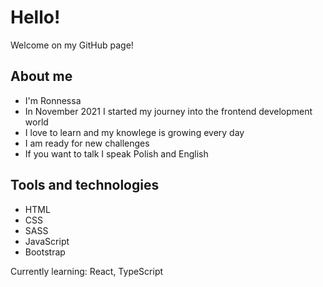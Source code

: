 # Hello!

Welcome on my GitHub page!

## About me

- I'm Ronnessa
- In November 2021 I started my journey into the frontend development world
- I love to learn and my knowlege is growing every day
- I am ready for new challenges
- If you want to talk I speak Polish and English

## Tools and technologies

- HTML
- CSS
- SASS
- JavaScript
- Bootstrap

Currently learning: React, TypeScript
